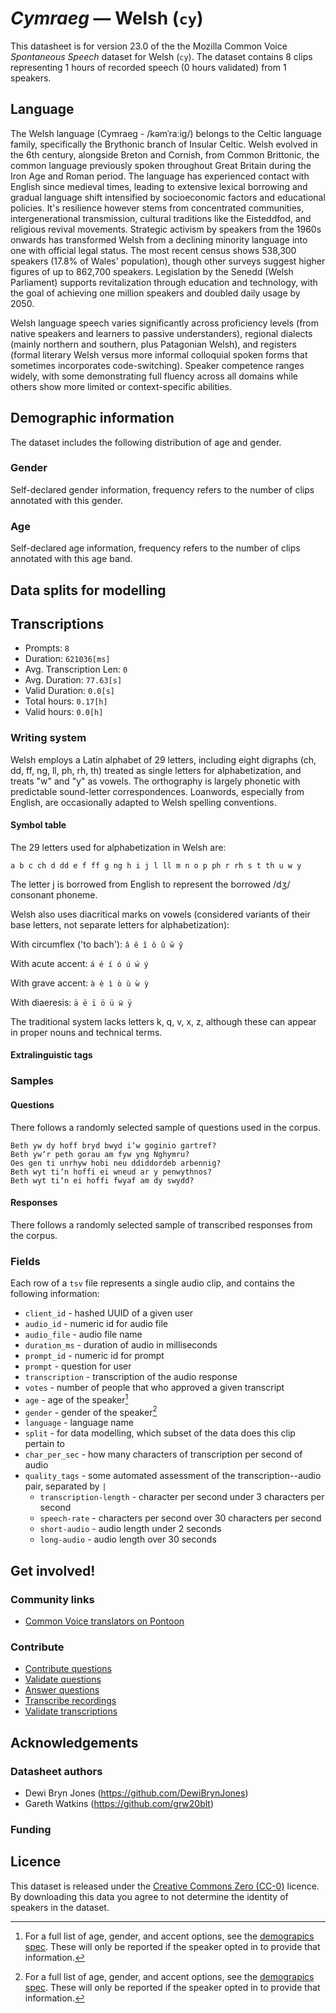 # *Cymraeg* &mdash; Welsh (`cy`)

 This datasheet is for version 23.0 of the the Mozilla Common Voice *Spontaneous Speech* dataset 
for Welsh (`cy`). The dataset contains 8 clips representing 1 hours of recorded
speech (0 hours validated) from 1 speakers.

## Language
<!-- {{LANGUAGE_DESCRIPTION}} -->
<!-- Provide a brief (1-2 paragraph) description of your language -->
The Welsh language (Cymraeg - /kəmˈraːiɡ/) belongs to the Celtic language family, specifically the Brythonic branch of Insular Celtic. Welsh evolved in the 6th century, alongside Breton and Cornish, from Common Brittonic, the common language previously spoken throughout Great Britain during the Iron Age and Roman period. The language has experienced contact with English since medieval times, leading to extensive lexical borrowing and gradual language shift intensified by socioeconomic factors and educational policies. It's resilience however stems from concentrated communities, intergenerational transmission, cultural traditions like the Eisteddfod, and religious revival movements. Strategic activism by speakers from the 1960s onwards has transformed Welsh from a declining minority language into one with official legal status. The most recent census shows 538,300 speakers (17.8% of Wales' population), though other surveys suggest higher figures of up to 862,700 speakers. Legislation by the Senedd (Welsh Parliament) supports revitalization through education and technology, with the goal of achieving one million speakers and doubled daily usage by 2050.

Welsh language speech varies significantly across proficiency levels (from native speakers and learners to passive understanders), regional dialects (mainly northern and southern, plus Patagonian Welsh), and registers (formal literary Welsh versus more informal colloquial spoken forms that sometimes incorporates code-switching). Speaker competence ranges widely, with some demonstrating full fluency across all domains while others show more limited or context-specific abilities.


## Demographic information
The dataset includes the following distribution of age and gender.
<!-- You can get a lot of the information in this section from https://analyzer.cv-toolbox.web.tr/browse -->

### Gender
Self-declared gender information, frequency refers to the number of clips annotated with this gender.
<!-- {{GENDER_TABLE}} -->
<!-- @ AUTOMATICALLY GENERATED @ -->
<!-- | Gender | Frequency |
|--------|-----------|
| male, masculine | ? |
| undeclared | ? |
| female, feminine | ? | -->

### Age
Self-declared age information, frequency refers to the number of clips annotated with this age band.
<!-- {{AGE_TABLE}} -->
<!-- @ AUTOMATICALLY GENERATED @ -->
<!-- | Age band | Frequency |
|----------|-----------|
| teens | ? |
| twenties | ? |
| thirties | ? |
| fourties | ? |
| fifties | ? |
   ...if other age ranges are present in your data, add rows... -->

## Data splits for modelling

## Transcriptions
* Prompts: `8`
* Duration: `621036[ms]`
* Avg. Transcription Len: `0`
* Avg. Duration: `77.63[s]`
* Valid Duration: `0.0[s]`
* Total hours: `0.17[h]`
* Valid hours: `0.0[h]`
<!-- {{TRANSCRIPTIONS_DESCRIPTION}} -->
<!-- A description of the transcription system used -->

### Writing system
<!-- {{WRITING_SYSTEM_DESCRIPTION}} -->
<!-- @ OPTIONAL @ -->
<!-- A description of the writing system (or writing systems) used in the text corpus -->
Welsh employs a Latin alphabet of 29 letters, including eight digraphs (ch, dd, ff, ng, ll, ph, rh, th) treated as single letters for alphabetization, and treats "w" and "y" as vowels. The orthography is largely phonetic with predictable sound-letter correspondences. Loanwords, especially from English, are occasionally adapted to Welsh spelling conventions.

#### Symbol table
<!-- {{ALPHABET_TABLE}} -->
<!-- @ OPTIONAL @ -->
<!-- If the writing system is alphabetic, you can include the valid alphabet here -->
The 29 letters used for alphabetization in Welsh are:

```a b c ch d dd e f ff g ng h i j l ll m n o p ph r rh s t th u w y```

The letter j is borrowed from English to represent the borrowed /dʒ/ consonant phoneme. 

Welsh also uses diacritical marks on vowels (considered variants of their base letters, not separate letters for alphabetization):

With circumflex ('to bach'): ```â ê î ô û ŵ ŷ```

With acute accent: ```á é í ó ú ẃ ý```

With grave accent: ```à è ì ò ù ẁ ỳ```

With diaeresis: ```ä ë ï ö ü ẅ ÿ```

The traditional system lacks letters k, q, v, x, z, although these can appear in proper nouns and technical terms. 


#### Extralinguistic tags

### Samples

#### Questions
There follows a randomly selected sample of questions used in the corpus.

```
Beth yw dy hoff bryd bwyd iʼw goginio gartref?
Beth ywʼr peth gorau am fyw yng Nghymru?
Oes gen ti unrhyw hobi neu ddiddordeb arbennig?
Beth wyt tiʼn hoffi ei wneud ar y penwythnos?
Beth wyt tiʼn ei hoffi fwyaf am dy swydd?
```
<!-- {{QUESTIONS_SAMPLE}} -->

#### Responses
There follows a randomly selected sample of transcribed responses from the corpus.
<!-- {{TRANSCRIPTIONS_SAMPLE}} -->


### Fields
Each row of a `tsv` file represents a single audio clip, and contains the following information:

* `client_id` - hashed UUID of a given user
* `audio_id` - numeric id for audio file
* `audio_file` - audio file name
* `duration_ms` - duration of audio in milliseconds
* `prompt_id` - numeric id for prompt
* `prompt` - question for user
* `transcription` - transcription of the audio response
* `votes` - number of people that who approved a given transcript
* `age` - age of the speaker[^1]
* `gender` - gender of the speaker[^1]
* `language` - language name
* `split` - for data modelling, which subset of the data does this clip pertain to
* `char_per_sec` - how many characters of transcription per second of audio
* `quality_tags` - some automated assessment of the transcription--audio pair, separated by `|`
   *  `transcription-length` - character per second under 3 characters per second
   * `speech-rate` - characters per second over 30 characters per second
   * `short-audio` - audio length under 2 seconds
   * `long-audio` - audio length over 30 seconds

#### 
[^1]: For a full list of age, gender, and accent options, see the
[demograpics
spec](https://github.com/common-voice/common-voice/blob/main/web/src/stores/demographics.ts). These
will only be reported if the speaker opted in to provide that
information.

## Get involved!

### Community links
* [Common Voice translators on Pontoon](https://pontoon.mozilla.org/cy/common-voice/contributors/)
<!-- {{COMMUNITY_LINKS_LIST}} -->
<!-- @ OPTIONAL @ -->
<!-- Links to community chats / fora -->

### Contribute
* [Contribute questions](https://commonvoice.mozilla.org/spontaneous-speech/beta/question)
* [Validate questions](https://commonvoice.mozilla.org/spontaneous-speech/beta/validate)
* [Answer questions](https://commonvoice.mozilla.org/spontaneous-speech/beta/prompts)
* [Transcribe recordings](https://commonvoice.mozilla.org/spontaneous-speech/beta/transcribe)
* [Validate transcriptions](https://commonvoice.mozilla.org/spontaneous-speech/beta/check-transcript)
<!-- {{CONTRIBUTE_LINKS_LIST}} -->
<!-- Here you can include links for how to contribute to the dataset -->

## Acknowledgements

### Datasheet authors
<!-- {{DATASHEET_AUTHORS_LIST}} -->
<!-- A list in the format of: Your Name <email@email.com> -->

* Dewi Bryn Jones (https://github.com/DewiBrynJones)
* Gareth Watkins (https://github.com/grw20blt)


### Funding
<!-- {{FUNDING_DESCRIPTION}} -->
<!-- @ OPTIONAL @ -->
<!-- If you received any funding, you can include the acknowledgement here -->

## Licence
This dataset is released under the [Creative Commons Zero (CC-0)](https://creativecommons.org/public-domain/cc0/) licence. By downloading this data
you agree to not determine the identity of speakers in the dataset.
